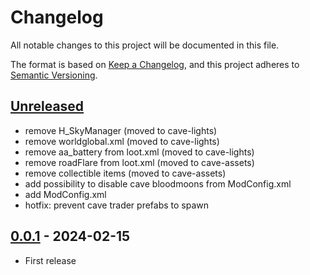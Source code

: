 # Changelog

All notable changes to this project will be documented in this file.

The format is based on [Keep a Changelog](https://keepachangelog.com/en/1.1.0/), and this project adheres to [Semantic Versioning](https://semver.org/spec/v2.0.0.html).

## [Unreleased]

- remove H_SkyManager (moved to cave-lights)
- remove worldglobal.xml (moved to cave-lights)
- remove aa_battery from loot.xml (moved to cave-lights)
- remove roadFlare from loot.xml (moved to cave-assets)
- remove collectible items (moved to cave-assets)
- add possibility to disable cave bloodmoons from ModConfig.xml
- add ModConfig.xml
- hotfix: prevent cave trader prefabs to spawn

## [0.0.1] - 2024-02-15

- First release


[unreleased]: https://github.com/VisualDev-FR/7D2D-Procedural-Caves/compare/master...unreleased
[0.0.2]: https://github.com/VisualDev-FR/7D2D-Procedural-Caves/compare/0.0.1...0.0.2
[0.0.1]: https://github.com/VisualDev-FR/7D2D-Procedural-Caves/tree/0.0.1
